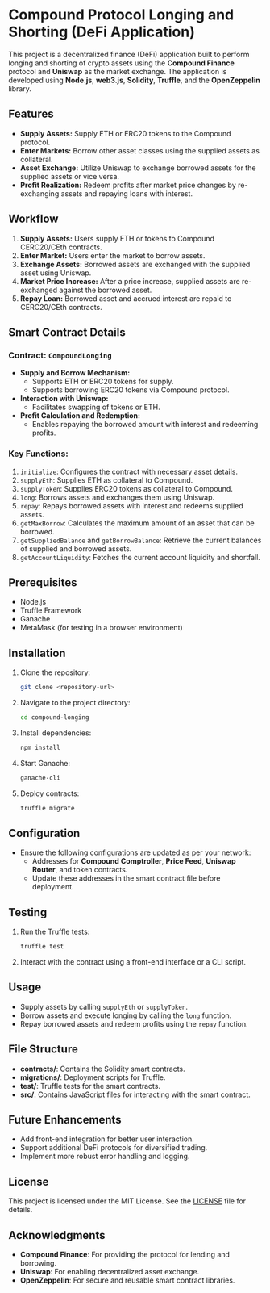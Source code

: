 # Compound Protocol Longing and Shorting (DeFi Application)

This project is a decentralized finance (DeFi) application built to perform longing and shorting of crypto assets using the **Compound Finance** protocol and **Uniswap** as the market exchange. The application is developed using **Node.js**, **web3.js**, **Solidity**, **Truffle**, and the **OpenZeppelin** library.

## Features

- **Supply Assets:** Supply ETH or ERC20 tokens to the Compound protocol.
- **Enter Markets:** Borrow other asset classes using the supplied assets as collateral.
- **Asset Exchange:** Utilize Uniswap to exchange borrowed assets for the supplied assets or vice versa.
- **Profit Realization:** Redeem profits after market price changes by re-exchanging assets and repaying loans with interest.

## Workflow

1. **Supply Assets:** Users supply ETH or tokens to Compound CERC20/CEth contracts.
2. **Enter Market:** Users enter the market to borrow assets.
3. **Exchange Assets:** Borrowed assets are exchanged with the supplied asset using Uniswap.
4. **Market Price Increase:** After a price increase, supplied assets are re-exchanged against the borrowed asset.
5. **Repay Loan:** Borrowed asset and accrued interest are repaid to CERC20/CEth contracts.

## Smart Contract Details

### Contract: `CompoundLonging`

- **Supply and Borrow Mechanism:**
  - Supports ETH or ERC20 tokens for supply.
  - Supports borrowing ERC20 tokens via Compound protocol.
- **Interaction with Uniswap:**
  - Facilitates swapping of tokens or ETH.
- **Profit Calculation and Redemption:**
  - Enables repaying the borrowed amount with interest and redeeming profits.

### Key Functions:

1. `initialize`: Configures the contract with necessary asset details.
2. `supplyEth`: Supplies ETH as collateral to Compound.
3. `supplyToken`: Supplies ERC20 tokens as collateral to Compound.
4. `long`: Borrows assets and exchanges them using Uniswap.
5. `repay`: Repays borrowed assets with interest and redeems supplied assets.
6. `getMaxBorrow`: Calculates the maximum amount of an asset that can be borrowed.
7. `getSuppliedBalance` and `getBorrowBalance`: Retrieve the current balances of supplied and borrowed assets.
8. `getAccountLiquidity`: Fetches the current account liquidity and shortfall.

## Prerequisites

- Node.js
- Truffle Framework
- Ganache
- MetaMask (for testing in a browser environment)

## Installation

1. Clone the repository:
   ```bash
   git clone <repository-url>
   ```
2. Navigate to the project directory:
   ```bash
   cd compound-longing
   ```
3. Install dependencies:
   ```bash
   npm install
   ```
4. Start Ganache:
   ```bash
   ganache-cli
   ```
5. Deploy contracts:
   ```bash
   truffle migrate
   ```

## Configuration

- Ensure the following configurations are updated as per your network:
  - Addresses for **Compound Comptroller**, **Price Feed**, **Uniswap Router**, and token contracts.
  - Update these addresses in the smart contract file before deployment.

## Testing

1. Run the Truffle tests:
   ```bash
   truffle test
   ```
2. Interact with the contract using a front-end interface or a CLI script.

## Usage

- Supply assets by calling `supplyEth` or `supplyToken`.
- Borrow assets and execute longing by calling the `long` function.
- Repay borrowed assets and redeem profits using the `repay` function.

## File Structure

- **contracts/**: Contains the Solidity smart contracts.
- **migrations/**: Deployment scripts for Truffle.
- **test/**: Truffle tests for the smart contracts.
- **src/**: Contains JavaScript files for interacting with the smart contract.

## Future Enhancements

- Add front-end integration for better user interaction.
- Support additional DeFi protocols for diversified trading.
- Implement more robust error handling and logging.

## License

This project is licensed under the MIT License. See the [LICENSE](LICENSE) file for details.

## Acknowledgments

- **Compound Finance**: For providing the protocol for lending and borrowing.
- **Uniswap**: For enabling decentralized asset exchange.
- **OpenZeppelin**: For secure and reusable smart contract libraries.
